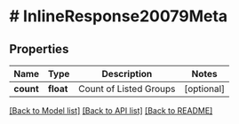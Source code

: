 # # InlineResponse20079Meta

## Properties

Name | Type | Description | Notes
------------ | ------------- | ------------- | -------------
**count** | **float** | Count of Listed Groups | [optional]

[[Back to Model list]](../../README.md#models) [[Back to API list]](../../README.md#endpoints) [[Back to README]](../../README.md)
